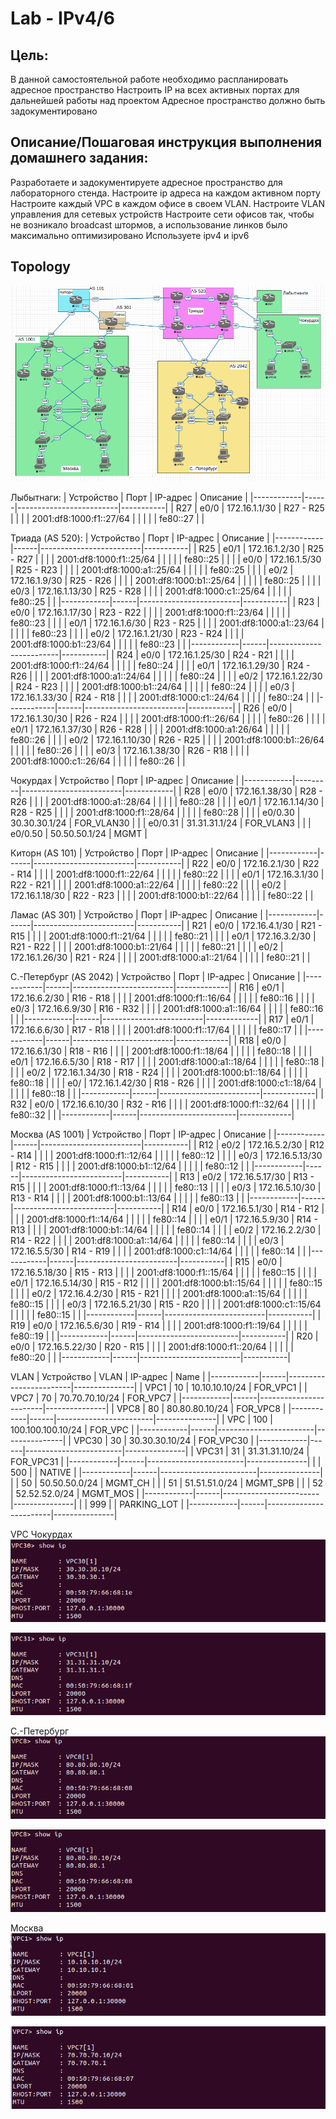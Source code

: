 # Lab - IPv4/6

## Цель:
   В данной самостоятельной работе необходимо распланировать адресное пространство
   Настроить IP на всех активных портах для дальнейшей работы над проектом
   Адресное пространство должно быть задокументировано


## Описание/Пошаговая инструкция выполнения домашнего задания:
   Разработаете и задокументируете адресное пространство для лабораторного стенда.
   Настроите ip адреса на каждом активном порту
   Настроите каждый VPC в каждом офисе в своем VLAN.
   Настроите VLAN управления для сетевых устройств
   Настроите сети офисов так, чтобы не возникало broadcast штормов, а использование линков было максимально оптимизировано
   Используете ipv4 и ipv6

## Topology

![](img/topology.png)

Лыбытнаги:
| Устройство | Порт | IP-адрес                | Описание  |
|------------|------|-------------------------|-----------|
| R27        | e0/0 | 172.16.1.1/30           | R27 - R25 |
|            |      | 2001:df8:1000:f1::27/64 |           |
|            |      | fe80::27                |           |

Триада (AS 520):
| Устройство | Порт | IP-адрес                | Описание  |
|------------|------|-------------------------|-----------|
| R25        | e0/1 | 172.16.1.2/30           | R25 - R27 |
|            |      | 2001:df8:1000:f1::25/64 |           |
|            |      | fe80::25                |           |
|            | e0/0 | 172.16.1.5/30           | R25 - R23 |
|            |      | 2001:df8:1000:a1::25/64 |           |
|            |      | fe80::25                |           |
|            | e0/2 | 172.16.1.9/30           | R25 - R26 |
|            |      | 2001:df8:1000:b1::25/64 |           |
|            |      | fe80::25                |           |
|            | e0/3 | 172.16.1.13/30          | R25 - R28 |
|            |      | 2001:df8:1000:c1::25/64 |           |
|            |      | fe80::25                |           |
|------------|------|-------------------------|-----------|
| R23        | e0/0 | 172.16.1.17/30          | R23 - R22 |
|            |      | 2001:df8:1000:f1::23/64 |           |
|            |      | fe80::23                |           |
|            | e0/1 | 172.16.1.6/30           | R23 - R25 |
|            |      | 2001:df8:1000:a1::23/64 |           |
|            |      | fe80::23                |           |
|            | e0/2 | 172.16.1.21/30          | R23 - R24 |
|            |      | 2001:df8:1000:b1::23/64 |           |
|            |      | fe80::23                |           |
|------------|------|-------------------------|-----------|
| R24        | e0/0 | 172.16.1.25/30          | R24 - R21 |
|            |      | 2001:df8:1000:f1::24/64 |           |
|            |      | fe80::24                |           |
|            | e0/1 | 172.16.1.29/30          | R24 - R26 |
|            |      | 2001:df8:1000:a1::24/64 |           |
|            |      | fe80::24                |           |
|            | e0/2 | 172.16.1.22/30          | R24 - R23 |
|            |      | 2001:df8:1000:b1::24/64 |           |
|            |      | fe80::24                |           |
|            | e0/3 | 172.16.1.33/30          | R24 - R18 |
|            |      | 2001:df8:1000:c1::24/64 |           |
|            |      | fe80::24                |           |
|------------|------|-------------------------|-----------|
| R26        | e0/0 | 172.16.1.30/30          | R26 - R24 |
|            |      | 2001:df8:1000:f1::26/64 |           |
|            |      | fe80::26                |           |
|            | e0/1 | 172.16.1.37/30          | R26 - R28 |
|            |      | 2001:df8:1000:a1:26/64  |           |
|            |      | fe80::26                |           |
|            | e0/2 | 172.16.1.10/30          | R26 - R25 |
|            |      | 2001:df8:1000:b1::26/64 |           |
|            |      | fe80::26                |           |
|            | e0/3 | 172.16.1.38/30          | R26 - R18 |
|            |      | 2001:df8:1000:c1::26/64 |           |
|            |      | fe80::26                |           |

Чокурдах
| Устройство | Порт    | IP-адрес                | Описание   |
|------------|---------|-------------------------|------------|
| R28        | e0/0    | 172.16.1.38/30          | R28 - R26  |
|            |         | 2001:df8:1000:a1::28/64 |            |
|            |         | fe80::28                |            |
|            | e0/1    | 172.16.1.14/30          | R28 - R25  |
|            |         | 2001:df8:1000:f1::28/64 |            |
|            |         | fe80::28                |            |
|            | e0/0.30 | 30.30.30.1/24           | FOR_VLAN30 |
|            | e0/0.31 | 31.31.31.1/24           | FOR_VLAN3  |
|            | e0/0.50 | 50.50.50.1/24           | MGMT       |

Киторн (AS 101)
| Устройство | Порт | IP-адрес                | Описание  |
|------------|------|-------------------------|-----------|
| R22        | e0/0 | 172.16.2.1/30           | R22 - R14 |
|            |      | 2001:df8:1000:f1::22/64 |           |
|            |      | fe80::22                |           |
|            | e0/1 | 172.16.3.1/30           | R22 - R21 |
|            |      | 2001:df8:1000:a1::22/64 |           |
|            |      | fe80::22                |           |
|            | e0/2 | 172.16.1.18/30          | R22 - R23 |
|            |      | 2001:df8:1000:b1::22/64 |           |
|            |      | fe80::22                |           |

Ламас (AS 301)
| Устройство | Порт | IP-адрес                | Описание  |
|------------|------|-------------------------|-----------|
| R21        | e0/0 | 172.16.4.1/30           | R21 - R15 |
|            |      | 2001:df8:1000:f1::21/64 |           |
|            |      | fe80::21                |           |
|            | e0/1 | 172.16.3.2/30           | R21 - R22 |
|            |      | 2001:df8:1000:b1::21/64 |           |
|            |      | fe80::21                |           |
|            | e0/2 | 172.16.1.26/30          | R21 - R24 |
|            |      | 2001:df8:1000:a1::21/64 |           |
|            |      | fe80::21                |           |

С.-Петербург (AS 2042)
| Устройство | Порт | IP-адрес                | Описание    |
|------------|------|-------------------------|-------------|
| R16        | e0/1 | 172.16.6.2/30           | R16 - R18   |
|            |      | 2001:df8:1000:f1::16/64 |             |
|            |      | fe80::16                |             |
|            | e0/3 | 172.16.6.9/30           | R16 - R32   |
|            |      | 2001:df8:1000:a1::16/64 |             |
|            |      | fe80::16                |             |
|------------|------|-------------------------|-------------|
| R17        | e0/1 | 172.16.6.6/30           | R17 - R18   |
|            |      | 2001:df8:1000:f1::17/64 |             |
|            |      | fe80::17                |             |
|------------|------|-------------------------|-------------|
| R18        | e0/0 | 172.16.6.1/30           | R18 - R16   |
|            |      | 2001:df8:1000:f1::18/64 |             |
|            |      | fe80::18                |             |
|            | e0/1 | 172.16.6.5/30           | R18 - R17   |
|            |      | 2001:df8:1000:a1::18/64 |             |
|            |      | fe80::18                |             |
|            | e0/2 | 172.16.1.34/30          | R18 - R24   |
|            |      | 2001:df8:1000:b1::18/64 |             |
|            |      | fe80::18                |             |
|            | e0/  | 172.16.1.42/30          | R18 - R26   |
|            |      | 2001:df8:1000:c1::18/64 |             |
|            |      | fe80::18                |             |
|------------|------|-------------------------|-------------|
| R32        | e0/0 | 172.16.6.10/30         | R32 - R16   |
|            |      | 2001:df8:1000:f1::32/64 |             |
|            |      | fe80::32               |             |
|------------|------|------------------------|-------------|

Москва (AS 1001)
| Устройство | Порт | IP-адрес                | Описание  |
|------------|------|-------------------------|-----------|
| R12        | e0/2 | 172.16.5.2/30           | R12 - R14 |
|            |      | 2001:df8:1000:f1::12/64 |           |
|            |      | fe80::12                |           |
|            | e0/3 | 172.16.5.13/30          | R12 - R15 |
|            |      | 2001:df8:1000:b1::12/64 |           |
|            |      | fe80::12                |           |
|------------|------|-------------------------|-----------|
| R13        | e0/2 | 172.16.5.17/30          | R13 - R15 |
|            |      | 2001:df8:1000:f1::13/64 |           |
|            |      | fe80::13                |           |
|            | e0/3 | 172.16.5.10/30          | R13 - R14 |
|            |      | 2001:df8:1000:b1::13/64 |           |
|            |      | fe80::13                |           |
|------------|------|-------------------------|-----------|
| R14        | e0/0 | 172.16.5.1/30           | R14 - R12 |
|            |      | 2001:df8:1000:f1::14/64 |           |
|            |      | fe80::14                |           |
|            | e0/1 | 172.16.5.9/30           | R14 - R13 |
|            |      | 2001:df8:1000:b1::14/64 |           |
|            |      | fe80::14                |           |
|            | e0/2 | 172.16.2.2/30           | R14 - R22 |
|            |      | 2001:df8:1000:a1::14/64 |           |
|            |      | fe80::14                |           |
|            | e0/3 | 172.16.5.5/30           | R14 - R19 |
|            |      | 2001:df8:1000:c1::14/64 |           |
|            |      | fe80::14                |           |
|------------|------|-------------------------|-----------|
| R15        | e0/0 | 172.16.5.18/30          | R15 - R13 |
|            |      | 2001:df8:1000:f1::15/64 |           |
|            |      | fe80::15                |           |
|            | e0/1 | 172.16.5.14/30          | R15 - R12 |
|            |      | 2001:df8:1000:b1::15/64 |           |
|            |      | fe80::15                |           |
|            | e0/2 | 172.16.4.2/30           | R15 - R21 |
|            |      | 2001:df8:1000:a1::15/64 |           |
|            |      | fe80::15                |           |
|            | e0/3 | 172.16.5.21/30          | R15 - R20 |
|            |      | 2001:df8:1000:c1::15/64 |           |
|            |      | fe80::15                |           |
|------------|------|-------------------------|-----------|
| R19        | e0/0 | 172.16.5.6/30           | R19 - R14 |
|            |      | 2001:df8:1000:f1::19/64 |           |
|            |      | fe80::19                |           |
|------------|------|-------------------------|-----------|
| R20        | e0/0 | 172.16.5.22/30          | R20 - R15 |
|            |      | 2001:df8:1000:f1::20/64 |           |
|            |      | fe80::20                |           |
|------------|------|-------------------------|-----------|


VLAN
| Устройство | VLAN | IP-адрес               | Name          |
|------------|------|------------------------|---------------|
| VPC1       | 10   | 10.10.10.10/24         | FOR_VPC1      |
| VPC7       | 70   | 70.70.70.10/24         | FOR_VPC7      |
|------------|------|------------------------|---------------|
| VPC8       | 80   | 80.80.80.10/24         | FOR_VPC8      |
|------------|------|------------------------|---------------|
| VPC        | 100  | 100.100.100.10/24      | FOR_VPC       |
|------------|------|------------------------|---------------|
| VPC30      | 30   | 30.30.30.10/24         | FOR_VPC30     |
|------------|------|------------------------|---------------|
| VPC31      | 31   | 31.31.31.10/24         | FOR_VPC31     |
|------------|------|------------------------|---------------|
|            | 500  |                        | NATIVE        |
|------------|------|------------------------|---------------|
|            | 50   | 50.50.50.0/24          | MGMT_CH       |
|            | 51   | 51.51.51.0/24          | MGMT_SPB      |
|            | 52   | 52.52.52.0/24          | MGMT_MOS      |
|------------|------|------------------------|---------------|
|            | 999  |                        | PARKING_LOT   |
|------------|------|------------------------|---------------|

VPC
Чокурдах
![](img/vpc_30.png)

![](img/vpc_31.png)

С.-Петербург
![](img/vpc_8.png)

![](img/vpc_8.png)

Москва
![](img/vpc_1.png)

![](img/vpc_7.png)


